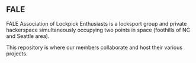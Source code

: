 ## FALE

FALE Association of Lockpick Enthusiasts is a locksport group and private hackerspace simultaneously occupying two points in space (foothills of NC and Seattle area).

This repository is where our members collaborate and host their various projects.
